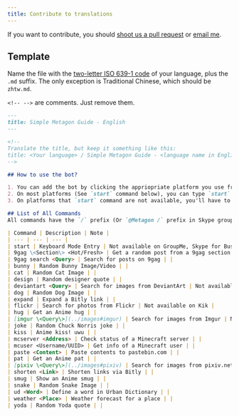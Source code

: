 ```yaml
---
title: Contribute to translations
---
```


If you want to contribute, you should [shoot us a pull request](https://github.com/austinhuang0131/metagon/tree/gh-pages/list) or [email me](mailto:im@austinhuang.me).

## Template
Name the file with the [two-letter ISO 639-1 code](https://en.wikipedia.org/wiki/List_of_ISO_639-1_codes) of your language, plus the `.md` suffix. The only exception is Traditional Chinese, which should be `zhtw.md`.

`<!-- -->` are comments. Just remove them.

```markdown
---
title: Simple Metagon Guide - English
---

<!--
Translate the title, but keep it something like this:
title: <Your language> / Simple Metagon Guide - <language name in English>
-->

## How to use the bot?

1. You can add the bot by clicking the appriopriate platform you use from [this page](../). <!-- (../) is a markdown link -->
2. On most platforms (See `start` command below), you can type `start` and you'll be able to use all functions using keyboard mode.
3. On platforms that `start` command are not available, you'll have to use the commands below.

## List of All Commands
All commands have the `/` prefix (Or `@Metagon /` prefix in Skype groups)

| Command | Description | Note |
| --- | --- | --- |
| start | Keyboard Mode Entry | Not available on GroupMe, Skype for Business, and VK. |
| 9gag \<Section\> <Hot/Fresh> | Get a random post from a 9gag section | |
| 9gag search <Query> | Search for posts on 9gag | |
| bunny | Random Bunny Image/Video | |
| cat | Random Cat Image | |
| design | Random designer quote | |
| deviantart <Query> | Search for images from DeviantArt | Not available on Kik |
| dog | Random Dog Image | |
| expand | Expand a Bitly link | |
| flickr | Search for photos from Flickr | Not available on Kik |
| hug | Get an Anime hug | |
| [imgur \<Query\>](../images#imgur) | Search for images from Imgur | Not available on Kik |
| joke | Random Chuck Norris joke | |
| kiss | Anime kiss! uwu | |
| mcserver <Address> | Check status of a Minecraft server | |
| mcuser <Username/UUID> | Get info of a Minecraft user | |
| paste <Content> | Paste contents to pastebin.com | |
| pat | Get an Anime pat | |
| [pixiv \<Query\>](../images#pixiv) | Search for images from pixiv.net | Will ask for NSFW filter, not available on Kik |
| shorten <Link> | Shorten links via Bitly | |
| smug | Show an Anime smug | |
| snake | Random Snake Image | |
| ud <Word> | Define a word in Urban Dictionary | |
| weather <Place> | Weather forecast for a place | |
| yoda | Random Yoda quote | |
```
